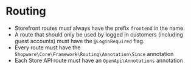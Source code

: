 # Routing

* Storefront routes must always have the prefix `frontend` in the name.
* A route that should only be used by logged in customers \(including guest accounts\) must have the `@LoginRequired` flag.
* Every route must have the `Shopware\Core\Framework\Routing\Annotation\Since` annotation
* Each Store API route must have an `OpenApi\Annotations` annotation

